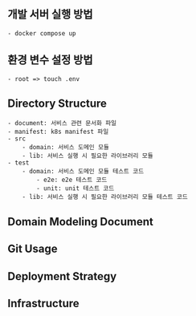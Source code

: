 ## 개발 서버 실행 방법
    - docker compose up

## 환경 변수 설정 방법
    - root => touch .env


## Directory Structure
    - document: 서비스 관련 문서화 파일
    - manifest: k8s manifest 파일
    - src 
        - domain: 서비스 도메인 모듈
        - lib: 서비스 실행 시 필요한 라이브러리 모듈
    - test
        - domain: 서비스 도메인 모듈 테스트 코드
            - e2e: e2e 테스트 코드
            - unit: unit 테스트 코드
        - lib: 서비스 실행 시 필요한 라이브러리 모듈 테스트 코드

## Domain Modeling Document


## Git Usage


## Deployment Strategy


## Infrastructure
